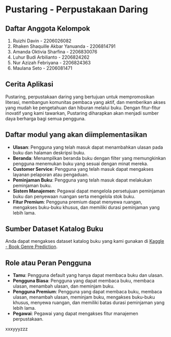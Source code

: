 # Pustaring - Perpustakaan Daring

## Daftar Anggota Kelompok
1. Ruizhi Davin - 2206026082
2. Rhaken Shaquille Akbar Yanuanda - 2206814791
3. Amanda Oktivia Sharfina - 2206830076
4. Luhur Budi Arbilianto - 2206824262
5. Nur Azizah Febriyana - 2206824363
6. Maulana Seto - 2206081471

## Cerita Aplikasi
Pustaring, perpustakaan daring yang bertujuan untuk mempromosikan literasi, membangun komunitas pembaca yang aktif, dan memberikan akses yang mudah ke pengetahuan dan hiburan melalui buku. Dengan fitur-fitur inovatif yang kami tawarkan, Pustaring diharapkan akan menjadi sumber daya berharga bagi semua pengguna.

## Daftar modul yang akan diimplementasikan
- **Ulasan**: Pengguna yang telah masuk dapat menambahkan ulasan pada buku dan halaman deskripsi buku.
- **Beranda**: Menampilkan beranda buku dengan filter yang memungkinkan pengguna menemukan buku yang sesuai dengan minat mereka.
- **Customer Service**: Pengguna yang telah masuk dapat mengakses layanan pelaporan atau pengaduan.
- **Peminjaman Buku**: Pengguna yang telah masuk dapat melakukan peminjaman buku.
- **Sistem Manajemen**: Pegawai dapat mengelola persetujuan peminjaman buku dan penyewaan ruangan serta mengelola stok buku.
- **Fitur Premium**: Pengguna premium dapat menyewa ruangan, mengakses buku-buku khusus, dan memiliki durasi peminjaman yang lebih lama.

## Sumber Dataset Katalog Buku
Anda dapat mengakses dataset katalog buku yang kami gunakan di [Kaggle - Book Genre Prediction](https://www.kaggle.com/datasets/athu1105/book-genre-prediction).

## Role atau Peran Pengguna
- **Tamu**: Pengguna default yang hanya dapat membaca buku dan ulasan.
- **Pengguna Biasa**: Pengguna yang dapat membaca buku, membaca ulasan, menambah ulasan, dan meminjam buku.
- **Pengguna Premium**: Pengguna yang dapat membaca buku, membaca ulasan, menambah ulasan, meminjam buku, mengakses buku-buku khusus, menyewa ruangan, dan memiliki batas durasi peminjaman yang lebih lama.
- **Pegawai**: Pegawai yang dapat mengakses fitur manajemen perpustakaan.

xxxyyyzzz
